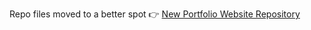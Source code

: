 Repo files moved to a better spot 👉 [New Portfolio Website Repository](https://github.com/ahamSel/portfolio)
